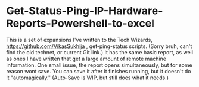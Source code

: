 # Get-Status-Ping-IP-Hardware-Reports-Powershell-to-excel
This is a set of expansions I've written to the Tech Wizards, https://github.com/VikasSukhija , get-ping-status scripts. (Sorry bruh, can't find the old technet, or current Git link.) It has the same basic report, as well as ones I have written that get a large amount of remote machine information. One small issue, the report opens simultaneously, but for some reason wont save. You can save it after it finishes running, but it doesn't do it "automagically." (Auto-Save is WIP, but still does what it needs.)
